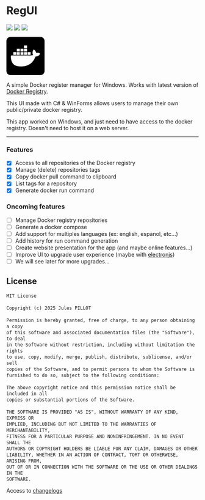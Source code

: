 # RegUI

![](https://img.shields.io/badge/Docker-2496ED?style=for-the-badge&logo=docker&logoColor=white) ![](https://img.shields.io/badge/Windows%2010-ECE7E8?style=for-the-badge&logo=windows&logoColor=white) ![](https://img.shields.io/badge/Windows_11-EC8AE8?style=for-the-badge&logo=windows-11&logoColor=white)

<img src="logo.png" width="100" height="100">

A simple Docker register manager for Windows. 
Works with latest version of [Docker Registry](https://hub.docker.com/_/registry).

This UI made with C# & WinForms allows users to manage their own public/private docker registry.

This app worked on Windows, and just need to have access to the docker registry. Doesn't need to host it on 
a web server. 

---
### Features

- [x] Access to all repositories of the Docker registry
- [x] Manage (delete) repositories tags
- [x] Copy docker pull command to clipboard
- [x] List tags for a repository
- [x] Generate docker run command

### Oncoming features

- [ ] Manage Docker registry repositories
- [ ] Generate a docker compose
- [ ] Add support for multiples languages (ex: english, espanol, etc...)
- [ ] Add history for run command generation
- [ ] Create website presentation for the app (and maybe online features...)
- [ ] Improve UI to upgrade user experience (maybe with [electronjs](https://www.electronjs.org/))
- [ ] We will see later for more upgrades...

## License
```
MIT License

Copyright (c) 2025 Jules PILLOT

Permission is hereby granted, free of charge, to any person obtaining a copy
of this software and associated documentation files (the "Software"), to deal
in the Software without restriction, including without limitation the rights
to use, copy, modify, merge, publish, distribute, sublicense, and/or sell
copies of the Software, and to permit persons to whom the Software is
furnished to do so, subject to the following conditions:

The above copyright notice and this permission notice shall be included in all
copies or substantial portions of the Software.

THE SOFTWARE IS PROVIDED "AS IS", WITHOUT WARRANTY OF ANY KIND, EXPRESS OR
IMPLIED, INCLUDING BUT NOT LIMITED TO THE WARRANTIES OF MERCHANTABILITY,
FITNESS FOR A PARTICULAR PURPOSE AND NONINFRINGEMENT. IN NO EVENT SHALL THE
AUTHORS OR COPYRIGHT HOLDERS BE LIABLE FOR ANY CLAIM, DAMAGES OR OTHER
LIABILITY, WHETHER IN AN ACTION OF CONTRACT, TORT OR OTHERWISE, ARISING FROM,
OUT OF OR IN CONNECTION WITH THE SOFTWARE OR THE USE OR OTHER DEALINGS IN THE
SOFTWARE.
```


Access to [changelogs](changelogs.md)
